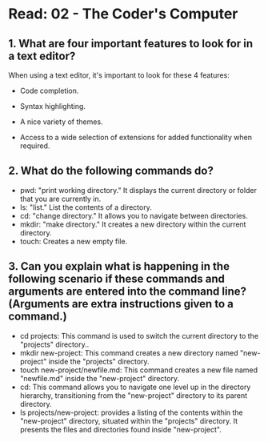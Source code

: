 # Read: 02 - The Coder's Computer

## 1. What are four important features to look for in a text editor?

  When using a text editor, it's important to look for these 4 features:

- Code completion.

- Syntax highlighting.

- A nice variety of themes.

- Access to a wide selection of extensions for added functionality when required.

## 2. What do the following commands do?

- pwd: "print working directory." It displays the current directory or folder that you are currently in.
- ls:  "list." List the contents of a directory.
- cd: "change directory." It allows you to navigate between directories. 
- mkdir: "make directory." It creates a new directory within the current directory. 
- touch: Creates a new empty file.

## 3. Can you explain what is happening in the following scenario if these commands and arguments are entered into the command line? (Arguments are extra instructions given to a command.)

- cd projects: This command is used to switch the current directory to the "projects" directory..
- mkdir new-project: This command creates a new directory named "new-project" inside the "projects" directory.
- touch new-project/newfile.md: This command creates a new file named "newfile.md" inside the "new-project" directory.
- cd: This command allows you to navigate one level up in the directory hierarchy, transitioning from the "new-project" directory to its parent directory.
- ls projects/new-project: provides a listing of the contents within the "new-project" directory, situated within the "projects" directory. It presents the files and directories found inside "new-project".
